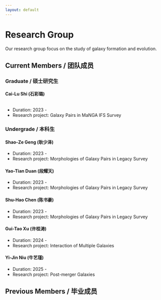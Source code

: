 ```yaml
---
layout: default
---
```


# Research Group

Our research group focus on the study of galaxy formation and evolution.

## Current Members / 团队成员

### Graduate / 硕士研究生

#### Cai-Lu Shi (石彩璐)

<img class="profile-picture" src="">

* Duration: 2023 - 
* Research project: Galaxy Pairs in MaNGA IFS Survey

### Undergrade / 本科生

#### Shao-Ze Geng (耿少泽)
* Duration: 2023 - 
* Research project: Morphologies of Galaxy Pairs in Legacy Survey

#### Yao-Tian Duan (段耀天)
* Duration: 2023 - 
* Research project: Morphologies of Galaxy Pairs in Legacy Survey

#### Shu-Hao Chen (陈书豪)
* Duration: 2023 - 
* Research project: Morphologies of Galaxy Pairs in Legacy Survey

#### Gui-Tao Xu (许桂涛)
* Duration: 2024 - 
* Research project: Interaction of Multiple Galaxies

#### Yi-Jin Niu (牛艺瑾)
* Duration: 2025 - 
* Research project: Post-merger Galaxies

## Previous Members / 毕业成员